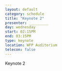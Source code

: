 ```yaml
---
layout: default
category: schedule
title: "Keynote 2"
presenter: _________
day: wednesday
start: 02:15PM
end: 03:15PM
type: keynote
location: WFP Auditorium
telecon: false
---
```


Keynote 2
